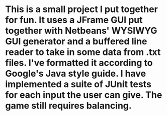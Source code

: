 # This is a small project I put together for fun. It uses a JFrame GUI put together with Netbeans' WYSIWYG GUI generator and a buffered line reader to take in some data from .txt files. I've formatted it according to Google's Java style guide. I have implemented a suite of JUnit tests for each input the user can give. The game still requires balancing.
